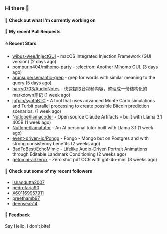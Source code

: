 ### Hi there 👋

#### 👷 Check out what I'm currently working on

#### 🔨 My recent Pull Requests


#### ⭐ Recent Stars

- [wibus-wee/InjectGUI](https://github.com/wibus-wee/InjectGUI) - macOS Integrated Injection Framework (GUI version) (2 days ago)
- [pompurin404/mihomo-party](https://github.com/pompurin404/mihomo-party) - :electron: Another Mihomo GUI.  (3 days ago)
- [arunsupe/semantic-grep](https://github.com/arunsupe/semantic-grep) - grep for words with similar meaning to the query (5 days ago)
- [harry0703/AudioNotes](https://github.com/harry0703/AudioNotes) - 快速提取音视频内容，整理成一份结构化的markdown笔记 (1 week ago)
- [jofpin/synthBTC](https://github.com/jofpin/synthBTC) - A tool that uses advanced Monte Carlo simulations and Turbit parallel processing to create possible Bitcoin prediction scenarios. (1 week ago)
- [Nutlope/llamacoder](https://github.com/Nutlope/llamacoder) - Open source Claude Artifacts – built with Llama 3.1 405B (1 week ago)
- [Nutlope/llamatutor](https://github.com/Nutlope/llamatutor) - An AI personal tutor built with Llama 3.1 (1 week ago)
- [event-driven-io/Pongo](https://github.com/event-driven-io/Pongo) - Pongo - Mongo but on Postgres and with strong consistency benefits (2 weeks ago)
- [BadToBest/EchoMimic](https://github.com/BadToBest/EchoMimic) - Lifelike Audio-Driven Portrait Animations through Editable Landmark Conditioning (2 weeks ago)
- [getomni-ai/zerox](https://github.com/getomni-ai/zerox) - Zero shot pdf OCR with gpt-4o-mini (3 weeks ago)

#### 👯 Check out some of my recent followers

- [ishandutta2007](https://github.com/ishandutta2007)
- [pedrofaria90](https://github.com/pedrofaria90)
- [X601169957911](https://github.com/X601169957911)
- [preethamb97](https://github.com/preethamb97)
- [deepsea514](https://github.com/deepsea514)

#### 💬 Feedback

Say Hello, I don't bite!